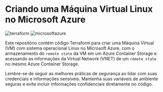 # Criando uma Máquina Virtual Linux no Microsoft Azure

![terraform](https://img.shields.io/badge/-terraform-white?style=for-the-badge&logo=terraform&color=7B42BC&logoColor=white)
![microsoftazure](https://img.shields.io/badge/-Microsoft_Azure-white?style=for-the-badge&logo=microsoftazure&color=0078D7&logoColor=white)

Este repositório contém código Terraform para criar uma Máquina Virtual (VM) com sistema operacional Linux no Microsoft Azure, com o armazenamento do `remote state` da VM em um Azure Container Storage e acessando as informações da Virtual Network (VNET) de um `remote state` no mesmo Azure Container Storage.

Lembre-se de seguir as melhores práticas de segurança ao lidar com suas credenciais e informações sensíveis. Mantenha suas variáveis de ambiente seguras e evite incluir informações confidenciais diretamente no código.
